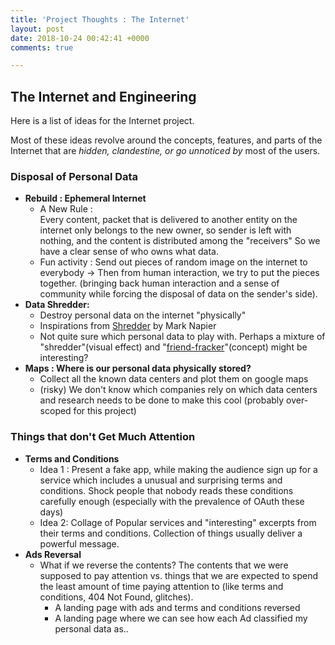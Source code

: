 ```yaml
---
title: 'Project Thoughts : The Internet'
layout: post
date: 2018-10-24 00:42:41 +0000
comments: true

---
```

## The Internet and Engineering

Here is a list of ideas for the Internet project.

Most of these ideas revolve around the concepts, features, and parts of the Internet that are _hidden, clandestine, or go unnoticed by_ most of the users.

### Disposal of Personal Data

* **Rebuild : Ephemeral Internet**
  * A New Rule :  
    Every content, packet that is delivered to another entity on the internet only belongs to the new owner, so sender is left with nothing, and the content is distributed among the "receivers" So we have a clear sense of who owns what data.
  * Fun activity : Send out pieces of random image on the internet to everybody -> Then from human interaction, we try to put the pieces together. (bringing back human interaction and a sense of community while forcing the disposal of data on the sender's side).
* **Data Shredder:**
  * Destroy personal data on the internet "physically"
  * Inspirations from [Shredder]() by Mark Napier
  * Not quite sure which personal data to play with. Perhaps a mixture of "shredder"(visual effect) and "[friend-fracker]()"(concept) might be interesting?
* **Maps : Where is our personal data physically stored?**
  * Collect all the known data centers and plot them on google maps
  * (risky) We don't know which companies rely on which data centers and research needs to be done to make this cool (probably over-scoped for this project)

### Things that don't Get Much Attention

* **Terms and Conditions**
  * Idea 1 : Present a fake app, while making the audience sign up for a service which includes a unusual and surprising terms and conditions. Shock people that nobody reads these conditions carefully enough (especially with the prevalence of OAuth these days)
  * Idea 2: Collage of Popular services and "interesting" excerpts from their terms and conditions. Collection of things usually deliver a powerful message.
* **Ads Reversal**
  * What if we reverse the contents? The contents that we were supposed to pay attention vs. things that we are expected to spend the least amount of time paying attention to (like terms and conditions, 404 Not Found, glitches). 
    * A landing page with ads and terms and conditions reversed
    * A landing page where we can see how each Ad classified my personal data as..

### 